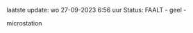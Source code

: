 laatste update: 
wo 27-09-2023  6:56   uur 
Status: FAALT - geel - 
<div class="service Y">microstation</div>